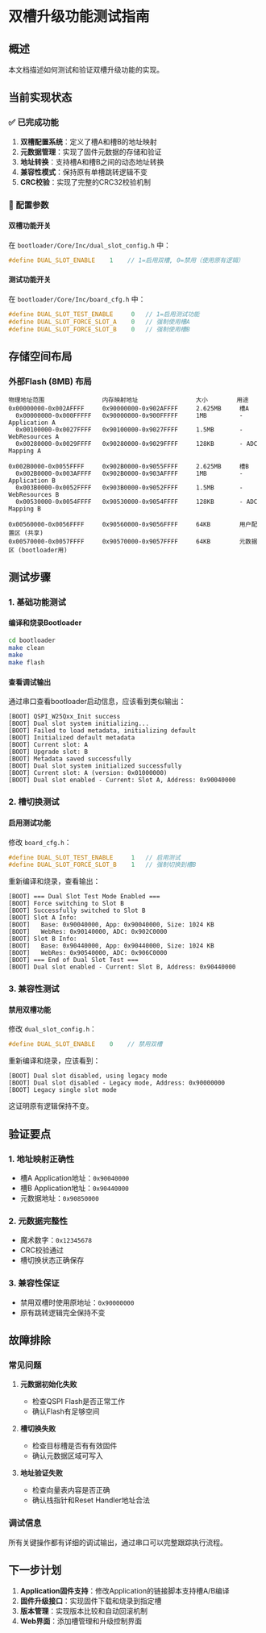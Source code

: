 # 双槽升级功能测试指南

## 概述
本文档描述如何测试和验证双槽升级功能的实现。

## 当前实现状态

### ✅ 已完成功能
1. **双槽配置系统**：定义了槽A和槽B的地址映射
2. **元数据管理**：实现了固件元数据的存储和验证
3. **地址转换**：支持槽A和槽B之间的动态地址转换
4. **兼容性模式**：保持原有单槽跳转逻辑不变
5. **CRC校验**：实现了完整的CRC32校验机制

### 🔧 配置参数

#### 双槽功能开关
在 `bootloader/Core/Inc/dual_slot_config.h` 中：
```c
#define DUAL_SLOT_ENABLE    1    // 1=启用双槽, 0=禁用（使用原有逻辑）
```

#### 测试功能开关
在 `bootloader/Core/Inc/board_cfg.h` 中：
```c
#define DUAL_SLOT_TEST_ENABLE     0   // 1=启用测试功能
#define DUAL_SLOT_FORCE_SLOT_A    0   // 强制使用槽A
#define DUAL_SLOT_FORCE_SLOT_B    0   // 强制使用槽B
```

## 存储空间布局

### 外部Flash (8MB) 布局
```
物理地址范围                内存映射地址                大小        用途
0x00000000-0x002AFFFF     0x90000000-0x902AFFFF     2.625MB     槽A
  0x00000000-0x000FFFFF   0x90000000-0x900FFFFF     1MB         - Application A
  0x00100000-0x0027FFFF   0x90100000-0x9027FFFF     1.5MB       - WebResources A
  0x00280000-0x0029FFFF   0x90280000-0x9029FFFF     128KB       - ADC Mapping A

0x002B0000-0x0055FFFF     0x902B0000-0x9055FFFF     2.625MB     槽B
  0x002B0000-0x003AFFFF   0x902B0000-0x903AFFFF     1MB         - Application B
  0x003B0000-0x0052FFFF   0x903B0000-0x9052FFFF     1.5MB       - WebResources B
  0x00530000-0x0054FFFF   0x90530000-0x9054FFFF     128KB       - ADC Mapping B

0x00560000-0x0056FFFF     0x90560000-0x9056FFFF     64KB        用户配置区 (共享)
0x00570000-0x0057FFFF     0x90570000-0x9057FFFF     64KB        元数据区 (bootloader用)
```

## 测试步骤

### 1. 基础功能测试

#### 编译和烧录Bootloader
```bash
cd bootloader
make clean
make
make flash
```

#### 查看调试输出
通过串口查看bootloader启动信息，应该看到类似输出：
```
[BOOT] QSPI_W25Qxx_Init success
[BOOT] Dual slot system initializing...
[BOOT] Failed to load metadata, initializing default
[BOOT] Initialized default metadata
[BOOT] Current slot: A
[BOOT] Upgrade slot: B
[BOOT] Metadata saved successfully
[BOOT] Dual slot system initialized successfully
[BOOT] Current slot: A (version: 0x01000000)
[BOOT] Dual slot enabled - Current: Slot A, Address: 0x90040000
```

### 2. 槽切换测试

#### 启用测试功能
修改 `board_cfg.h`：
```c
#define DUAL_SLOT_TEST_ENABLE     1   // 启用测试
#define DUAL_SLOT_FORCE_SLOT_B    1   // 强制切换到槽B
```

重新编译和烧录，查看输出：
```
[BOOT] === Dual Slot Test Mode Enabled ===
[BOOT] Force switching to Slot B
[BOOT] Successfully switched to Slot B
[BOOT] Slot A Info:
[BOOT]   Base: 0x90040000, App: 0x90040000, Size: 1024 KB
[BOOT]   WebRes: 0x90140000, ADC: 0x902C0000
[BOOT] Slot B Info:
[BOOT]   Base: 0x90440000, App: 0x90440000, Size: 1024 KB
[BOOT]   WebRes: 0x90540000, ADC: 0x906C0000
[BOOT] === End of Dual Slot Test ===
[BOOT] Dual slot enabled - Current: Slot B, Address: 0x90440000
```

### 3. 兼容性测试

#### 禁用双槽功能
修改 `dual_slot_config.h`：
```c
#define DUAL_SLOT_ENABLE    0    // 禁用双槽
```

重新编译和烧录，应该看到：
```
[BOOT] Dual slot disabled, using legacy mode
[BOOT] Dual slot disabled - Legacy mode, Address: 0x90000000
[BOOT] Legacy single slot mode
```

这证明原有逻辑保持不变。

## 验证要点

### 1. 地址映射正确性
- 槽A Application地址：`0x90040000`
- 槽B Application地址：`0x90440000`
- 元数据地址：`0x90850000`

### 2. 元数据完整性
- 魔术数字：`0x12345678`
- CRC校验通过
- 槽切换状态正确保存

### 3. 兼容性保证
- 禁用双槽时使用原地址：`0x90000000`
- 原有跳转逻辑完全保持不变

## 故障排除

### 常见问题

1. **元数据初始化失败**
   - 检查QSPI Flash是否正常工作
   - 确认Flash有足够空间

2. **槽切换失败**
   - 检查目标槽是否有有效固件
   - 确认元数据区域可写入

3. **地址验证失败**
   - 检查向量表内容是否正确
   - 确认栈指针和Reset Handler地址合法

### 调试信息
所有关键操作都有详细的调试输出，通过串口可以完整跟踪执行流程。

## 下一步计划

1. **Application固件支持**：修改Application的链接脚本支持槽A/B编译
2. **固件升级接口**：实现固件下载和烧录到指定槽
3. **版本管理**：实现版本比较和自动回滚机制
4. **Web界面**：添加槽管理和升级控制界面 